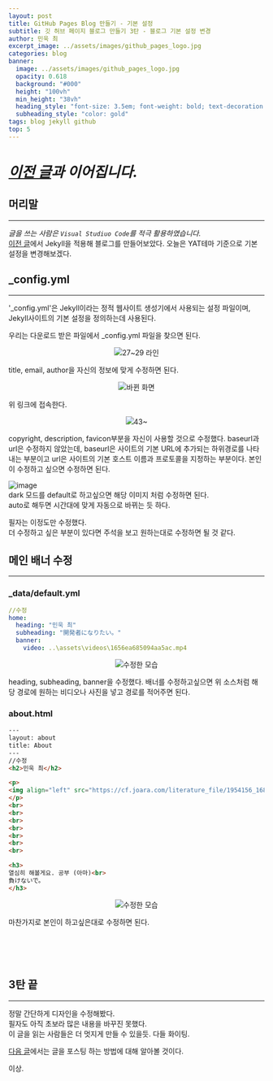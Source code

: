 ```yaml
---
layout: post
title: GitHub Pages Blog 만들기 - 기본 설정
subtitle: 깃 허브 페이지 블로그 만들기 3탄 - 블로그 기본 설정 변경
author: 민욱 최 
excerpt_image: ../assets/images/github_pages_logo.jpg
categories: blog
banner:
  image: ../assets/images/github_pages_logo.jpg
  opacity: 0.618
  background: "#000"
  height: "100vh"
  min_height: "38vh"
  heading_style: "font-size: 3.5em; font-weight: bold; text-decoration: underline"
  subheading_style: "color: gold"
tags: blog jekyll github
top: 5
---
```

      
 

# *[이전 글](https://choimu4.github.io/blog/2024/01/10/%EA%B9%83-%ED%97%88%EB%B8%8C-%EB%B8%94%EB%A1%9C%EA%B7%B8-%EB%A7%8C%EB%93%A4%EA%B8%B02.html)과 이어집니다.*
 
 
  



## 머리말  
---  
*글을 쓰는 사람은 `Visual Studiuo Code`를 적극 활용하였습니다.*  
[이전 글](https://choimu4.github.io/blog/2024/01/10/%EA%B9%83-%ED%97%88%EB%B8%8C-%EB%B8%94%EB%A1%9C%EA%B7%B8-%EB%A7%8C%EB%93%A4%EA%B8%B02.html)에서 Jekyll을 적용해 블로그를 만들어보았다. 오늘은 YAT테마 기준으로 기본 설정을 변경해보겠다. 

## _config.yml  
---  
'_config.yml'은 Jekyll이라는 정적 웹사이트 생성기에서 사용되는 설정 파일이며,  
Jekyll사이트의 기본 설정을 정의하는데 사용된다.

우리는 다운로드 받은 파일에서 _config.yml 파일을 찾으면 된다.
<p align=center><img src = "https://github.com/choimu4/choimu4.github.io/assets/155925706/a69e6c54-3f35-4122-9bf3-bf0e7464319d">27~29 라인</p> 

title, email, author을 자신의 정보에 맞게 수정하면 된다.

<p align=center><img src = "https://github.com/choimu4/choimu4.github.io/assets/155925706/bd5b89fe-d4ca-4617-b517-a0cdd2929087">바뀐 화면</p> 
위 링크에 접속한다.  

<p align=center><img src = "https://github.com/choimu4/choimu4.github.io/assets/155925706/afbc1704-fa52-458a-9ddb-00f0b3dcad99">43~</p>   
copyright, description, favicon부분을 자신이 사용할 것으로 수정했다.  
baseurl과 url은 수정하지 않았는데,    
baseurl은 사이트의 기본 URL에 추가되는 하위경로를 나타내는 부분이고  
url은 사이트의 기본 호스트 이름과 프로토콜을 지정하는 부분이다.  
본인이 수정하고 싶으면 수정하면 된다.  

![image](https://github.com/choimu4/choimu4.github.io/assets/155925706/480bafac-8320-4a34-943f-b4f112890b9b)  
dark 모드를 default로 하고싶으면 해당 이미지 처럼 수정하면 된다.  
auto로 해두면 시간대에 맞게 자동으로 바뀌는 듯 하다.

필자는 이정도만 수정했다.  
더 수정하고 싶은 부분이 있다면 주석을 보고 원하는대로 수정하면 될 것 같다.

## 메인 배너 수정
---  


### _data/default.yml

``` yml
//수정
home:
  heading: "민욱 최"
  subheading: "開発者になりたい。"
  banner: 
    video: ..\assets\videos\1656ea685094aa5ac.mp4
```  
<p align=center><img src = "https://github.com/choimu4/choimu4.github.io/assets/155925706/6855e1e3-230d-4d3b-8529-45dac1cd5d31">수정한 모습</p> 
heading, subheading, banner을 수정했다.  
배너를 수정하고싶으면 위 소스처럼 해당 경로에 원하는 비디오나 사진을 넣고 경로를 적어주면 된다.  

### about.html

``` html
---
layout: about
title: About
---
//수정
<h2>민욱 최</h2>

<p>
<img align="left" src="https://cf.joara.com/literature_file/1954156_1684356940_thumb.jpeg">
</p>
<br>
<br>
<br>
<br>
<br>
<br>
<br>

<h3>
열심히 해볼게요. 공부 (아마)<br>
負けないで。
</h3>
```   
<p align=center><img src = "https://github.com/choimu4/choimu4.github.io/assets/155925706/3a492072-0a20-4b85-ad94-b0275c1bed4f">수정한 모습</p>   
마찬가지로 본인이 하고싶은대로 수정하면 된다.
 
<br>
<br>
<br>
<br>
<br>

## 3탄 끝
---
  
정말 간단하게 디자인을 수정해봤다.  
필자도 아직 초보라 많은 내용을 바꾸진 못했다.  
이 글을 읽는 사람들은 더 멋지게 만들 수 있을듯.
다들 화이팅. 

[다음 글](https://choimu4.github.io/blog/2024/01/11/%EA%B9%83-%ED%97%88%EB%B8%8C-%EB%B8%94%EB%A1%9C%EA%B7%B8-%EB%A7%8C%EB%93%A4%EA%B8%B04.html)에서는 글을 포스팅 하는 방법에 대해 알아볼 것이다.

이상.